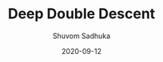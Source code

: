 ---
layout: post
title: "Deep Double Descent"
author: "Shuvom Sadhuka"
presenter: "Shuvom Sadhuka"
date:  2020-09-12
categories: [ML, deep learning, learning theory]
papers:
- name: "Deep Double Descent: Where Bigger Models and More Data Hurt"
  link: "https://arxiv.org/pdf/1912.02292.pdf"
---